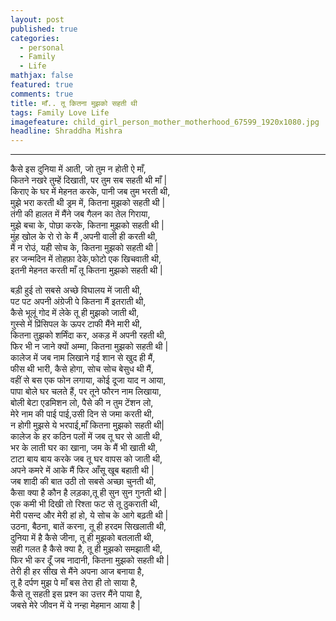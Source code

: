 ```yaml
---
layout: post
published: true
categories:
  - personal
  - Family
  - Life
mathjax: false
featured: true
comments: true
title: माँ.. तू कितना मुझको सहती थी
tags: Family Love Life
imagefeature: child_girl_person_mother_motherhood_67599_1920x1080.jpg
headline: Shraddha Mishra
---
```

___________________________________
कैसे इस दुनिया में आती, जो तुम न होती ऐ माँ,  
कितने नखरे तुम्हें दिखाती, पर तुम सब सहती थी माँ |  
किराए के घर में मेहनत करके, पानी जब तुम भरती थी,  
मुझे भरा करती थी ड्रम में, कितना मुझको सहती थी |  
तंगी की हालत में मैंने जब गैलन का तेल गिराया,  
मुझे बचा के, पोछा करके, कितना मुझको सहती थी |  
मुंह खोल के रो रो के मैं ,अपनी वाली ही करती थी,  
मैं न रोउं, यही सोच के, कितना मुझको सहती थी |  
हर जन्मदिन में तोहफ़ा देके,फोटो एक खिचवाती थी,   
इतनी मेहनत करती माँ तू कितना मुझको सहती थी |  
  
बड़ी हुई तो सबसे अच्छे विघालय में जाती थी,   
पट पट अपनी अंग्रेजी पे कितना मैं इतराती थी,   
कैसे भूलूं गोद में लेके तू ही मुझको जाती थी,   
गुस्से में प्रिंसिपल के ऊपर टाफी मैंने मारी थी,   
कितना तुझको शर्मिंदा कर, अकड़ में अपनी रहती थी,   
फिर भी न जाने क्यों अम्मा, कितना मुझको सहती थी |  
कालेज में जब नाम लिखाने गई शान से खुद ही मैं,   
फीस थी भारी, कैसे होगा, सोच सोच बेसुध थी मैं,   
वहीं से बस एक फोन लगाया, कोई दूजा याद न आया,   
पापा बोले घर चलते हैं, पर तूने फौरन नाम लिखाया,  
बोली बेटा एडमिशन लो, पैसे की न तुम टेंशन लो,   
मेरे नाम की पाई पाई,उसी दिन से जमा करती थी,    
न होगी मुझसे ये भरपाई,माँ कितना मुझको सहती थी|   
कालेज के हर कठिन पलों में जब तू घर से आती थी,   
भर के लाती घर का खाना, जम के मैं भी खाती थी,   
टाटा बाय बाय करके जब तू घर वापस को जाती थी,   
अपने कमरे में आके मैं फिर आँसू खूब बहाती थी |  
जब शादी की बात उठी तो सबसे अच्छा चुनती थी,   
कैसा क्या है कौन है लड़का,तू ही सुन सुन गुनती थी |  
एक कमी भी दिखी तो रिश्ता फट से तू ठुकराती थी,   
मेरी पसन्द और मेरी हां हो, ये सोच के आगे बढ़ती थी |  
उठना, बैठना, बातें करना, तू ही हरदम सिखलाती थी,  
दुनिया में है कैसे जीना, तू ही मुझको बतलाती थी,   
सही गलत है कैसे क्या है, तू ही मुझको समझाती थी,   
फिर भी कर दूँ जब नादानी, कितना मुझको सहती थी |  
तेरी ही हर सीख से मैंने अपना आज बनाया है,   
तू है दर्पण मुझ पे माँ बस तेरा ही तो साया है,   
कैसे तू सहती इस प्रश्न का उत्तर मैंने पाया है,   
जबसे मेरे जीवन में ये नन्हा मेहमान आया है |  
